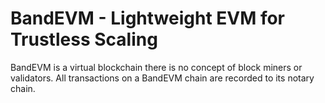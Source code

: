 # BandEVM - Lightweight EVM for Trustless Scaling

BandEVM is a virtual blockchain there is no concept of block miners or validators.
All transactions on a BandEVM chain are recorded to its notary chain.
